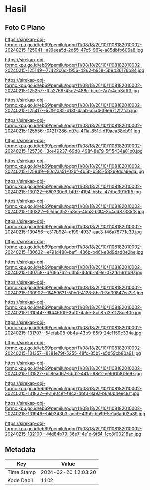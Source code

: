 # Hasil

## Foto C Plano

https://sirekap-obj-formc.kpu.go.id/eb69/pemilu/pdpr/11/08/18/20/10/1108182010002-20240215-125041--a99eea5d-2d55-47c5-967e-a85dbfb606a8.jpg

https://sirekap-obj-formc.kpu.go.id/eb69/pemilu/pdpr/11/08/18/20/10/1108182010002-20240215-125149--72422c6d-f956-4262-b958-5b9436176b84.jpg

https://sirekap-obj-formc.kpu.go.id/eb69/pemilu/pdpr/11/08/18/20/10/1108182010002-20240215-125257--fffa2769-45c2-488c-bcc0-7a7c4eb3dff3.jpg

https://sirekap-obj-formc.kpu.go.id/eb69/pemilu/pdpr/11/08/18/20/10/1108182010002-20240215-125417--52f91085-d13f-4aab-a5a4-39e6712f7fcb.jpg

https://sirekap-obj-formc.kpu.go.id/eb69/pemilu/pdpr/11/08/18/20/10/1108182010002-20240215-125556--04217286-e97a-4f1a-851d-d19aca38eb91.jpg

https://sirekap-obj-formc.kpu.go.id/eb69/pemilu/pdpr/11/08/18/20/10/1108182010002-20240215-125736--3ce49237-69d8-498f-8e79-5f15434a81b0.jpg

https://sirekap-obj-formc.kpu.go.id/eb69/pemilu/pdpr/11/08/18/20/10/1108182010002-20240215-125949--90d7aa51-02bf-4b5b-b595-58269dca9eda.jpg

https://sirekap-obj-formc.kpu.go.id/eb69/pemilu/pdpr/11/08/18/20/10/1108182010002-20240215-130122--690330e6-bfd7-4194-b5ba-47dbe391b1f5.jpg

https://sirekap-obj-formc.kpu.go.id/eb69/pemilu/pdpr/11/08/18/20/10/1108182010002-20240215-130322--59d5c352-58e5-45b8-b0f4-3c4dd87385f8.jpg

https://sirekap-obj-formc.kpu.go.id/eb69/pemilu/pdpr/11/08/18/20/10/1108182010002-20240215-130456--c817b924-e199-4937-aae3-f46a78771e39.jpg

https://sirekap-obj-formc.kpu.go.id/eb69/pemilu/pdpr/11/08/18/20/10/1108182010002-20240215-130632--e791d488-bef1-436b-bd61-e8d9dad0e2be.jpg

https://sirekap-obj-formc.kpu.go.id/eb69/pemilu/pdpr/11/08/18/20/10/1108182010002-20240215-130758--d769a762-d3b5-40db-a09e-072f616d1b97.jpg

https://sirekap-obj-formc.kpu.go.id/eb69/pemilu/pdpr/11/08/18/20/10/1108182010002-20240215-130902--15459631-50b0-4128-8bc0-3d39847ca2e1.jpg

https://sirekap-obj-formc.kpu.go.id/eb69/pemilu/pdpr/11/08/18/20/10/1108182010002-20240215-131044--99446f09-3bf0-4a5e-8c08-d2e1128cef0e.jpg

https://sirekap-obj-formc.kpu.go.id/eb69/pemilu/pdpr/11/08/18/20/10/1108182010002-20240215-131707--54efab08-0b4a-43b9-85f9-24c1159c334a.jpg

https://sirekap-obj-formc.kpu.go.id/eb69/pemilu/pdpr/11/08/18/20/10/1108182010002-20240215-131357--8881e79f-5255-48fc-85b2-e5d59cb80a91.jpg

https://sirekap-obj-formc.kpu.go.id/eb69/pemilu/pdpr/11/08/18/20/10/1108182010002-20240215-131527--bb8ead67-5bd2-441a-98e2-ee961b819e97.jpg

https://sirekap-obj-formc.kpu.go.id/eb69/pemilu/pdpr/11/08/18/20/10/1108182010002-20240215-131832--e31904ef-f8c2-4bf3-8a9a-b6a0b4eec81f.jpg

https://sirekap-obj-formc.kpu.go.id/eb69/pemilu/pdpr/11/08/18/20/10/1108182010002-20240215-131946--bb9343b3-adc9-43b9-bb89-5e1a6ad02b89.jpg

https://sirekap-obj-formc.kpu.go.id/eb69/pemilu/pdpr/11/08/18/20/10/1108182010002-20240215-132100--4dd84b79-36e7-4e1e-9f64-1cc8f00218ad.jpg


## Metadata

| Key        | Value               |
| ---------- | ------------------- |
| Time Stamp | 2024-02-20 12:03:20 |
| Kode Dapil | 1102                |



